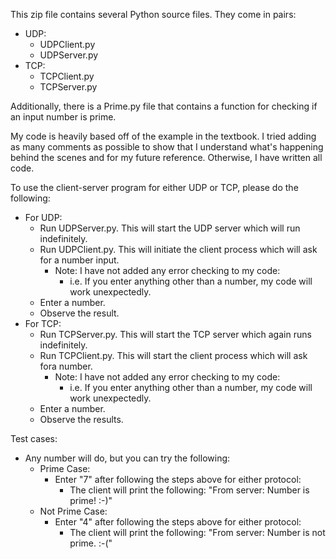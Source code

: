 This zip file contains several Python source files.
They come in pairs:
- UDP:
    - UDPClient.py
    - UDPServer.py
- TCP:
    - TCPClient.py
    - TCPServer.py

Additionally, there is a Prime.py file that contains a function for checking if an input number is prime.
        
My code is heavily based off of the example in the textbook. I tried adding as many comments as possible to show that 
I understand what's happening behind the scenes and for my future reference. Otherwise, I have written all code.

To use the client-server program for either UDP or TCP, please do 
the following:
- For UDP:
    - Run UDPServer.py. This will start the UDP server which will run indefinitely.
    - Run UDPClient.py. This will initiate the client process which will ask for a number input. 
        - Note: I have not added any error checking to my code:
            - i.e. If you enter anything other than a number, my code will work unexpectedly.
    - Enter a number.
    - Observe the result.
- For TCP:
    - Run TCPServer.py. This will start the TCP server which again runs indefinitely.
    - Run TCPClient.py. This will start the client process which will ask fora number. 
        - Note: I have not added any error checking to my code:
            - i.e. If you enter anything other than a number, my code will work unexpectedly.
    - Enter a number.
    - Observe the results.
    
Test cases:
- Any number will do, but you can try the following:
    - Prime Case:
        - Enter "7" after following the steps above for either protocol:
            - The client will print the following: "From server: Number is prime! :-)"
    - Not Prime Case:
        - Enter "4" after following the steps above for either protocol:
            - The client will print the following: "From server: Number is not prime. :-("